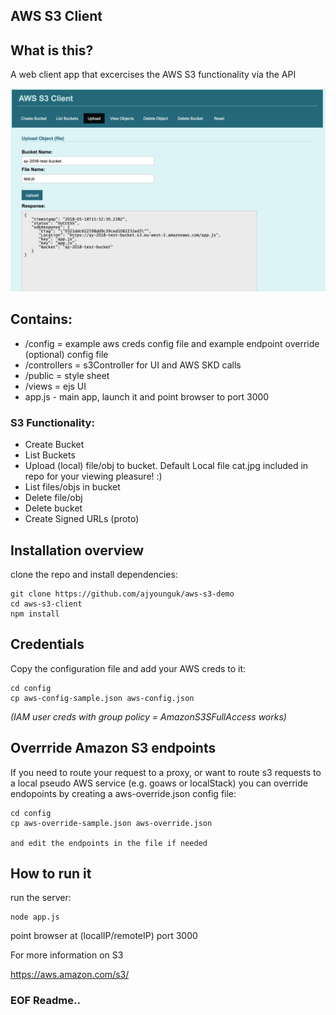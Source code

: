 ## AWS S3 Client

## What is this?
A web client app that excercises the AWS S3 functionality via the API

![Alt text](/screenshots/s3upload.png)

## Contains:
- /config = example aws creds config file and example endpoint override (optional) config file
- /controllers = s3Controller for UI and AWS SKD calls
- /public = style sheet
- /views = ejs UI 
- app.js - main app, launch it and point browser to port 3000


### S3 Functionality:
- Create Bucket
- List Buckets
- Upload (local) file/obj to bucket. Default Local file cat.jpg included in repo for your viewing pleasure! :)
- List files/objs in bucket
- Delete file/obj
- Delete bucket
- Create Signed URLs (proto)


## Installation overview
clone the repo and install dependencies:

```
git clone https://github.com/ajyounguk/aws-s3-demo
cd aws-s3-client
npm install
```


## Credentials
Copy the configuration file and add your AWS creds to it:
```
cd config
cp aws-config-sample.json aws-config.json
```
*(IAM user creds with group policy = AmazonS3SFullAccess works)*


## Overrride Amazon S3 endpoints
If you need to route your request to a proxy, or want to route s3 requests to a local pseudo AWS service (e.g. goaws or localStack) you can override endopoints by creating a aws-override.json config file:
```
cd config
cp aws-override-sample.json aws-override.json

and edit the endpoints in the file if needed
```


## How to run it
run the server:

```
node app.js
```

point browser at (localIP/remoteIP) port 3000

For more information on S3

https://aws.amazon.com/s3/



### EOF Readme..
